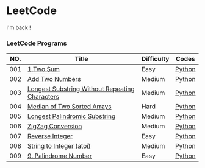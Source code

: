 # LeetCode
I'm back !
### LeetCode Programs

| NO. | Title | Difficulty | Codes |
| --- | ----- | ---------- | ----- |
| 001 | [1.Two Sum](https://leetcode.com/problems/two-sum/) | Easy | [Python](./Algorithms/Python/001.two-sum.py) |
| 002 | [Add Two Numbers](https://leetcode.com/problems/add-two-numbers/) | Medium | [Python](./Algorithms/Python/002.add-two-numbers.py) |
| 003 | [Longest Substring Without Repeating Characters](https://leetcode.com/problems/longest-substring-without-repeating-characters/) | Medium | [Python](./Algorithms/Python/003.longest-substring-without-repeating-characters.py) |
| 004 | [Median of Two Sorted Arrays](https://leetcode.com/problems/median-of-two-sorted-arrays/) | Hard | [Python](./Algorithms/Python/004.median-of-two-sorted-arrays.py) |
| 005 | [Longest Palindromic Substring](https://leetcode.com/problems/longest-palindromic-substring/) | Medium | [Python](./Algorithms/Python/005.longest-palindromic-substring.py) |
| 006 | [ZigZag Conversion](https://leetcode.com/problems/zigzag-conversion/) | Medium | [Python](./Algorithms/Python/006.zigzag-conversion.py) |
| 007 | [Reverse Integer](https://leetcode.com/problems/reverse-integer/) | Easy | [Python](./Algorithms/Python/007.reverse-integer.py) |
| 008 | [String to Integer (atoi)](https://leetcode.com/problems/string-to-integer-atoi/) | Medium | [Python](./Algorithms/Python/008.string-to-integer-atoi.py) |
| 009 | [9. Palindrome Number](https://leetcode.com/problems/palindrome-number/) | Easy | [Python](./Algorithms/Python/009.palindrome-number.py) |
